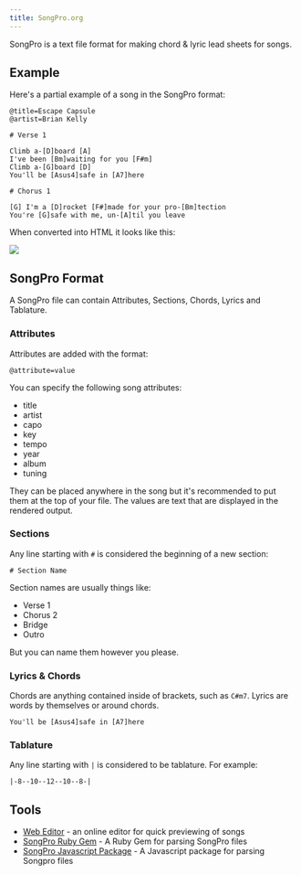```yaml
---
title: SongPro.org
---
```


<p class="lead">SongPro is a text file format for making chord & lyric lead sheets for songs.</p>

## Example

Here's a partial example of a song in the SongPro format:

```
@title=Escape Capsule
@artist=Brian Kelly

# Verse 1

Climb a-[D]board [A]
I've been [Bm]waiting for you [F#m]
Climb a-[G]board [D]
You'll be [Asus4]safe in [A7]here

# Chorus 1

[G] I'm a [D]rocket [F#]made for your pro-[Bm]tection
You're [G]safe with me, un-[A]til you leave
```

When converted into HTML it looks like this:

<img src="/images/preview.png" class="img-fluid img-thumbnail" />

## SongPro Format

A SongPro file can contain Attributes, Sections, Chords, Lyrics and Tablature.

### Attributes

Attributes are added with the format:

```
@attribute=value
```

You can specify the following song attributes:

- title
- artist
- capo
- key
- tempo
- year
- album
- tuning

They can be placed anywhere in the song but it's recommended to put them at the top of your file.
 The values are text that are displayed in the rendered output.

### Sections

Any line starting with `#` is considered the beginning of a new section:

```
# Section Name
```

Section names are usually things like:

- Verse 1
- Chorus 2
- Bridge
- Outro

But you can name them however you please.

### Lyrics & Chords

Chords are anything contained inside of brackets, such as `C#m7`. Lyrics are words by themselves or around chords.

```
You'll be [Asus4]safe in [A7]here
```

### Tablature

Any line starting with `|` is considered to be tablature. For example:

```
|-8--10--12--10--8-|
```

## Tools

- [Web Editor](/editor) - an online editor for quick previewing of songs
- [SongPro Ruby Gem](https://github.com/spilth/songpro-ruby) - A Ruby Gem for parsing SongPro files
- [SongPro Javascript Package](https://github.com/spilth/songpro-js) - A Javascript package for parsing Songpro files
